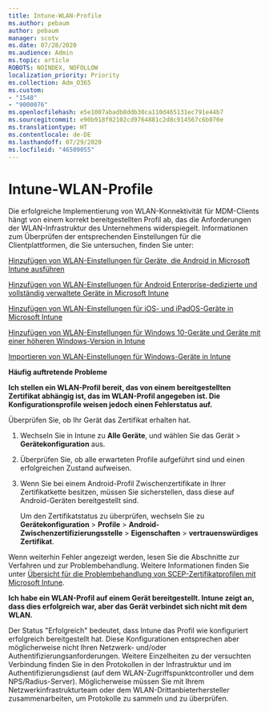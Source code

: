 ```yaml
---
title: Intune-WLAN-Profile
ms.author: pebaum
author: pebaum
manager: scotv
ms.date: 07/28/2020
ms.audience: Admin
ms.topic: article
ROBOTS: NOINDEX, NOFOLLOW
localization_priority: Priority
ms.collection: Adm_O365
ms.custom:
- "1548"
- "9000076"
ms.openlocfilehash: e5e1007abadb8ddb30ca110d465131ec791e44b7
ms.sourcegitcommit: e90b918f02102cd9764881c2d8c914567c6b070e
ms.translationtype: HT
ms.contentlocale: de-DE
ms.lasthandoff: 07/29/2020
ms.locfileid: "46509055"
---
```

# <a name="intune-wi-fi-profiles"></a>Intune-WLAN-Profile

Die erfolgreiche Implementierung von WLAN-Konnektivität für MDM-Clients hängt von einem korrekt bereitgestellten Profil ab, das die Anforderungen der WLAN-Infrastruktur des Unternehmens widerspiegelt. Informationen zum Überprüfen der entsprechenden Einstellungen für die Clientplattformen, die Sie untersuchen, finden Sie unter: 

[Hinzufügen von WLAN-Einstellungen für Geräte, die Android in Microsoft Intune ausführen](https://docs.microsoft.com/intune/wi-fi-settings-android)

[Hinzufügen von WLAN-Einstellungen für Android Enterprise-dedizierte und vollständig verwaltete Geräte in Microsoft Intune](https://docs.microsoft.com/intune/wi-fi-settings-android-enterprise)

[Hinzufügen von WLAN-Einstellungen für iOS- und iPadOS-Geräte in Microsoft Intune](https://docs.microsoft.com/intune/wi-fi-settings-ios)

[Hinzufügen von WLAN-Einstellungen für Windows 10-Geräte und Geräte mit einer höheren Windows-Version in Intune](https://docs.microsoft.com/intune/wi-fi-settings-windows)

[Importieren von WLAN-Einstellungen für Windows-Geräte in Intune](https://docs.microsoft.com/intune/wi-fi-settings-import-windows-8-1)

**Häufig auftretende Probleme**

**Ich stellen ein WLAN-Profil bereit, das von einem bereitgestellten Zertifikat abhängig ist, das im WLAN-Profil angegeben ist. Die Konfigurationsprofile weisen jedoch einen Fehlerstatus auf.**

Überprüfen Sie, ob Ihr Gerät das Zertifikat erhalten hat.

1. Wechseln Sie in Intune zu **Alle Geräte**, und wählen Sie das Gerät > **Gerätekonfiguration** aus.

2. Überprüfen Sie, ob alle erwarteten Profile aufgeführt sind und einen erfolgreichen Zustand aufweisen.

3. Wenn Sie bei einem Android-Profil Zwischenzertifikate in Ihrer Zertifikatkette besitzen, müssen Sie sicherstellen, dass diese auf Android-Geräten bereitgestellt sind.

    Um den Zertifikatstatus zu überprüfen, wechseln Sie zu **Gerätekonfiguration** > **Profile** > **Android-Zwischenzertifizierungsstelle** > **Eigenschaften** > **vertrauenswürdiges Zertifikat**.

Wenn weiterhin Fehler angezeigt werden, lesen Sie die Abschnitte zur Verfahren und zur Problembehandlung. Weitere Informationen finden Sie unter [Übersicht für die Problembehandlung von SCEP-Zertifikatprofilen mit Microsoft Intune](https://support.microsoft.com/help/4457481/troubleshooting-scep-certificate-profile-deployment-in-intune).

**Ich habe ein WLAN-Profil auf einem Gerät bereitgestellt. Intune zeigt an, dass dies erfolgreich war, aber das Gerät verbindet sich nicht mit dem WLAN.**

Der Status "Erfolgreich" bedeutet, dass Intune das Profil wie konfiguriert erfolgreich bereitgestellt hat. Diese Konfigurationen entsprechen aber möglicherweise nicht Ihren Netzwerk- und/oder Authentifizierungsanforderungen. Weitere Einzelheiten zu der versuchten Verbindung finden Sie in den Protokollen in der Infrastruktur und im Authentifizierungsdienst (auf dem WLAN-Zugriffspunktcontroller und dem NPS/Radius-Server). Möglicherweise müssen Sie mit Ihrem Netzwerkinfrastrukturteam oder dem WLAN-Drittanbieterhersteller zusammenarbeiten, um Protokolle zu sammeln und zu überprüfen.